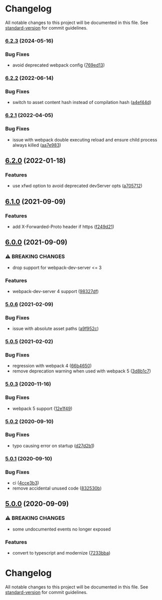 # Changelog

All notable changes to this project will be documented in this file. See [standard-version](https://github.com/conventional-changelog/standard-version) for commit guidelines.

### [6.2.3](https://github.com/DylanPiercey/spawn-server-webpack-plugin/compare/v6.2.2...v6.2.3) (2024-05-16)


### Bug Fixes

* avoid deprecated webpack config ([769ed13](https://github.com/DylanPiercey/spawn-server-webpack-plugin/commit/769ed13977e188849350b5b3ccdbe5608ba31d50))

### [6.2.2](https://github.com/DylanPiercey/spawn-server-webpack-plugin/compare/v6.2.1...v6.2.2) (2022-06-14)


### Bug Fixes

* switch to asset content hash instead of compilation hash ([a4ef44d](https://github.com/DylanPiercey/spawn-server-webpack-plugin/commit/a4ef44d6e25e5dc86c38de957e2805eb18a7242c))

### [6.2.1](https://github.com/DylanPiercey/spawn-server-webpack-plugin/compare/v6.2.0...v6.2.1) (2022-04-05)


### Bug Fixes

* issue with webpack double executing reload and ensure child process always killed ([aa7e983](https://github.com/DylanPiercey/spawn-server-webpack-plugin/commit/aa7e9835d0ab92dcdcc6e9a1cd24b9aa49879e84))

## [6.2.0](https://github.com/DylanPiercey/spawn-server-webpack-plugin/compare/v6.1.0...v6.2.0) (2022-01-18)


### Features

* use xfwd option to avoid deprecated devServer opts ([a705712](https://github.com/DylanPiercey/spawn-server-webpack-plugin/commit/a70571214dfff1bd9bab8a644f3e3ccb1c63c9ef))

## [6.1.0](https://github.com/DylanPiercey/spawn-server-webpack-plugin/compare/v6.0.0...v6.1.0) (2021-09-09)


### Features

* add X-Forwarded-Proto header if https ([f249d21](https://github.com/DylanPiercey/spawn-server-webpack-plugin/commit/f249d2180f2e83661088cc35b4d4abb6aece502c))

## [6.0.0](https://github.com/DylanPiercey/spawn-server-webpack-plugin/compare/v5.0.6...v6.0.0) (2021-09-09)


### ⚠ BREAKING CHANGES

* drop support for webpack-dev-server <= 3

### Features

* webpack-dev-server 4 support ([98327df](https://github.com/DylanPiercey/spawn-server-webpack-plugin/commit/98327df1af8ba525bdcc65cb640c950ec348161a))

### [5.0.6](https://github.com/DylanPiercey/spawn-server-webpack-plugin/compare/v5.0.5...v5.0.6) (2021-02-09)


### Bug Fixes

* issue with absolute asset paths ([a9f952c](https://github.com/DylanPiercey/spawn-server-webpack-plugin/commit/a9f952c54f8cb33bd2ef829abe85fce8a0355590))

### [5.0.5](https://github.com/DylanPiercey/spawn-server-webpack-plugin/compare/v5.0.3...v5.0.5) (2021-02-02)


### Bug Fixes

* regression with webpack 4 ([66b4650](https://github.com/DylanPiercey/spawn-server-webpack-plugin/commit/66b4650222123bf648084545aacdd4cf247f3f9d))
* remove deprecation warning when used with webpack 5 ([3d8b1c7](https://github.com/DylanPiercey/spawn-server-webpack-plugin/commit/3d8b1c71c2ecc0746f60d2aa4a32472f5acf768a))

### [5.0.3](https://github.com/DylanPiercey/spawn-server-webpack-plugin/compare/v5.0.2...v5.0.3) (2020-11-16)


### Bug Fixes

* webpack 5 support ([12e1f49](https://github.com/DylanPiercey/spawn-server-webpack-plugin/commit/12e1f497427a5cc2e6d212664d4adc15482558e6))

### [5.0.2](https://github.com/DylanPiercey/spawn-server-webpack-plugin/compare/v5.0.1...v5.0.2) (2020-09-10)


### Bug Fixes

* typo causing error on startup ([d27d2b1](https://github.com/DylanPiercey/spawn-server-webpack-plugin/commit/d27d2b1ab346e492d32edd0a9a02fd25513c6b4b))

### [5.0.1](https://github.com/DylanPiercey/spawn-server-webpack-plugin/compare/v5.0.0...v5.0.1) (2020-09-10)


### Bug Fixes

* ci ([4cce3b3](https://github.com/DylanPiercey/spawn-server-webpack-plugin/commit/4cce3b379475f3b8752d44cd350f056eecac0dd3))
* remove accidental unused code ([832530b](https://github.com/DylanPiercey/spawn-server-webpack-plugin/commit/832530b6eb90ce162b1355e4deef843bbdb5a9df))

## [5.0.0](https://github.com/DylanPiercey/spawn-server-webpack-plugin/compare/v4.0.5...v5.0.0) (2020-09-09)


### ⚠ BREAKING CHANGES

* some undocumented events no longer exposed

### Features

* convert to typescript and modernize ([7233bba](https://github.com/DylanPiercey/spawn-server-webpack-plugin/commit/7233bbae97b392cc76cc1af4b6995652288d64ce))

# Changelog

All notable changes to this project will be documented in this file. See [standard-version](https://github.com/conventional-changelog/standard-version) for commit guidelines.
